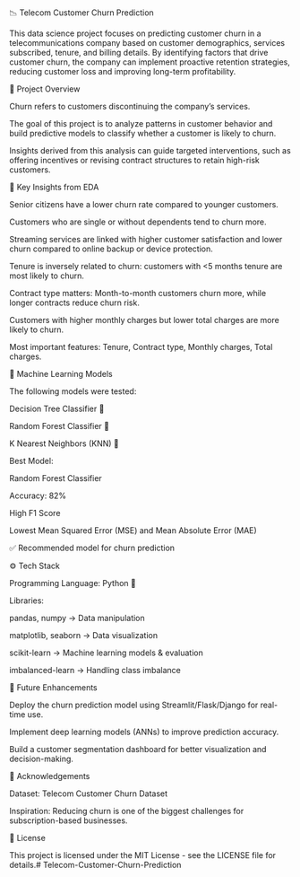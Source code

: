 📉 Telecom Customer Churn Prediction

This data science project focuses on predicting customer churn in a telecommunications company based on customer demographics, services subscribed, tenure, and billing details. By identifying factors that drive customer churn, the company can implement proactive retention strategies, reducing customer loss and improving long-term profitability.

📌 Project Overview

Churn refers to customers discontinuing the company’s services.

The goal of this project is to analyze patterns in customer behavior and build predictive models to classify whether a customer is likely to churn.

Insights derived from this analysis can guide targeted interventions, such as offering incentives or revising contract structures to retain high-risk customers.

🔎 Key Insights from EDA

Senior citizens have a lower churn rate compared to younger customers.

Customers who are single or without dependents tend to churn more.

Streaming services are linked with higher customer satisfaction and lower churn compared to online backup or device protection.

Tenure is inversely related to churn: customers with <5 months tenure are most likely to churn.

Contract type matters: Month-to-month customers churn more, while longer contracts reduce churn risk.

Customers with higher monthly charges but lower total charges are more likely to churn.

Most important features: Tenure, Contract type, Monthly charges, Total charges.

🤖 Machine Learning Models

The following models were tested:

Decision Tree Classifier 🌳

Random Forest Classifier 🌲

K Nearest Neighbors (KNN) 🤝

Best Model:

Random Forest Classifier

Accuracy: 82%

High F1 Score

Lowest Mean Squared Error (MSE) and Mean Absolute Error (MAE)

✅ Recommended model for churn prediction

⚙️ Tech Stack

Programming Language: Python 🐍

Libraries:

pandas, numpy → Data manipulation

matplotlib, seaborn → Data visualization

scikit-learn → Machine learning models & evaluation

imbalanced-learn → Handling class imbalance

📌 Future Enhancements

Deploy the churn prediction model using Streamlit/Flask/Django for real-time use.

Implement deep learning models (ANNs) to improve prediction accuracy.

Build a customer segmentation dashboard for better visualization and decision-making.

🙌 Acknowledgements

Dataset: Telecom Customer Churn Dataset

Inspiration: Reducing churn is one of the biggest challenges for subscription-based businesses.

📝 License

This project is licensed under the MIT License - see the LICENSE
 file for details.# Telecom-Customer-Churn-Prediction
